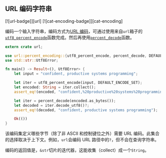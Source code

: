 ## URL 编码字符串

[![url-badge]][url] [![cat-encoding-badge]][cat-encoding]

编码一个输入字符串，编码方式为[URL 编码][percent-encoding]，可通过使用来自`url`箱子的[`utf8_percent_encode`]函数完成。然后再使用[`percent_decode`]函数。

```rust
extern crate url;

use url::percent_encoding::{utf8_percent_encode, percent_decode, DEFAULT_ENCODE_SET};
use std::str::Utf8Error;

fn main() -> Result<(), Utf8Error> {
    let input = "confident, productive systems programming";

    let iter = utf8_percent_encode(input, DEFAULT_ENCODE_SET);
    let encoded: String = iter.collect();
    assert_eq!(encoded, "confident,%20productive%20systems%20programming");

    let iter = percent_decode(encoded.as_bytes());
    let decoded = iter.decode_utf8()?;
    assert_eq!(decoded, "confident, productive systems programming");

    Ok(())
}
```

该编码集定义哪些字节（除了非 ASCII 和控制键位之外）需要 URL 编码。此集合的选择取决于上下文。例如，`url`会编码 URL 路径中的`?`，但不会在查询字符串。

编码的返回值是，`&str`切片的迭代器，这能收集（collect）成一个`String`。

[`percent_decode`]: https://docs.rs/percent-encoding/*/percent_encoding/fn.percent_decode.html
[`utf8_percent_encode`]: https://docs.rs/percent-encoding/*/percent_encoding/fn.utf8_percent_encode.html
[percent-encoding]: https://en.wikipedia.org/wiki/Percent-encoding
